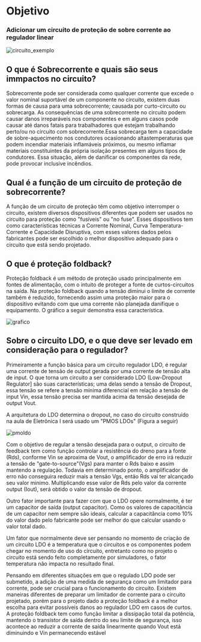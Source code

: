# Objetivo

### Adicionar um circuito de proteção de sobre corrente ao regulador linear

![circuito_exemplo](https://i.imgur.com/3msZi1m.jpg)

## O que é Sobrecorrente e quais são seus immpactos no circuito?

  Sobrecorrente pode ser considerada como qualquer corrente que excede o valor nominal suportável de um componente no circuito, existem duas formas de causa para uma sobrecorrente; causada por curto-circuito ou sobrecarga. As consequências de uma sobrecorrente no circuito podem causar danos irreparáveis nos componentes e em alguns casos pode causar até danos fatais para trabalhadores que estejam trabalhando perto/ou no circuito com sobrecorrente.Essa sobrecarga tem a capacidade de sobre-aquecimento nos condutores ocasionando altastemperaturas que podem incendiar materiais inflamáveis próximos, ou mesmo inflamar materiais constituintes da própria isolação presentes em alguns tipos de condutores. Essa situação, além de danificar os componentes da rede, pode provocar inclusive incêndios.

## Qual é a função de um circuito de proteção de sobrecorrente?

  A função de um circuito de proteção têm como objetivo interromper o circuito, existem diversos dispositivos diferentes que podem ser usados no circuito para proteção como "fusíveis" ou "no fuse". Esses dispositivos tem como características técnicas a Corrente Nominal, Curva Temperatura-Corrente e Capacidade Disruptiva, com esses valores dados pelos fabricantes pode ser escolhido o melhor dispositivo adequado para o circuito que está sendo projetado.
  
## O que é proteção foldback?
  
 Proteção foldback é um método de proteção usado principalmente em fontes de alimentação, com o intuito de proteger a fonte de curtos-circuitos na saída. Na proteção foldback quando a tensão diminui o limite de corrente também é reduzido, fornecendo assim uma proteção maior para o dispositivo evitando com que uma corrente não planejada danifique o equipamento. O gráfico a seguir demonstra essa característica.
  
![grafico](https://i.imgur.com/S6PWJ4I.gif)

## Sobre o circuito LDO, e o que deve ser levado em consideração para o regulador?

Primeiramente a função básica para um circuito regulador LDO, é regular uma corrente de tensão de output gerada por uma corrente de tensão alta de input. O que torna um circuito a ser considerado LDO (Low-Dropout Regulator] são suas características; uma delas sendo a tensão de Dropout, essa tensão se refere a tensão mínima diferencial em relação a tensão de input Vin, essa tensão precisa ser mantida acima da tensão desejada de output Vout.

A arquitetura do LDO determina o dropout, no caso do circuito construído na aula de Eletrônica I será usado um "PMOS LDOs" (Figura a seguir)

![pmoldo](https://i.imgur.com/cvlBFcY.jpg)

Com o objetivo de regular a tensão desejada para o output, o circuito de feedback tem como função controlar a resistência do dreno para a fonte (Rds), conforme Vin se aproxima de Vout, o amplificador de erro irá reduzir a tensão de "gate-to-source"(Vgs) para manter o Rds baixo e assim mantendo a regulação. Todavia em determinado ponto, o amplificador de erro não conseguira reduzir mais a tensão Vgs, então Rds vai ter alcançado seu valor minimo. Multiplicando esse valor de Rds pelo valor da corrente output (Iout), será obtido o valor da tensão de dropout. 

Outro fator importante para fazer com que o LDO opere normalmente, é ter um capacitor de saída (output capacitor). Como os valores de capacitância de um capacitor nem sempre são ideais, calcular a capacitância como 10% do valor dado pelo fabricante pode ser melhor do que calcular usando o valor total dado.

Um fator que normalmente deve ser pensando no momento de criação de um circuito LDO é a temperatura que o circuitos e os componentes podem chegar no momento de uso do circuito, entretanto como no projeto o circuito está sendo feito completamente por simuladores, o fator temperatura não impacta no resultado final.

Pensando em diferentes situações em que o regulado LDO pode ser submetido, a adição de uma medida de segurança como um limitador para corrente, pode ser crucial para o funcionamento do circuito. Existem maneiras diferentes de preparar um limitador de corrente para o circuito projetado, porém para o projeto dado a proteção foldback é a melhor escolha para evitar possíveis danos ao regulador LDO em casos de curtos. A proteção foldback tem como função limitar a dissipação total da potência, mantendo o transistor de saída dentro do seu limite de segurança, isso acontece ao reduzir a corrente de saída linearmente quando Vout está diminuindo e Vin permanecendo estável




  
  


